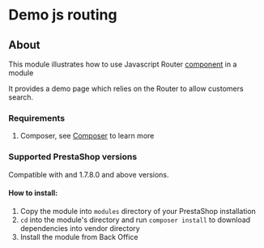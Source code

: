 # Demo js routing

## About

This module illustrates how to use Javascript Router [component](https://devdocs.prestashop.com/1.7/development/components/global-components/) in a module

It provides a demo page which relies on the Router to allow customers search.

### Requirements

1. Composer, see [Composer](https://getcomposer.org/) to learn more

### Supported PrestaShop versions

Compatible with and 1.7.8.0 and above versions.

#### How to install:
1. Copy the module into `modules` directory of your PrestaShop installation
2. `cd` into the module's directory and run `composer install` to download dependencies into vendor directory
3. Install the module from Back Office
